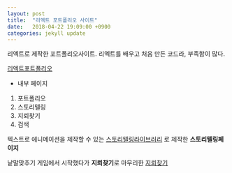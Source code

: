 ```yaml
---
layout: post
title:  "리엑트 포트폴리오 사이트"
date:   2018-04-22 19:09:00 +0900
categories: jekyll update
---
```


리엑트로 제작한 포트폴리오사이트.
리엑트를 배우고 처음 만든 코드라, 부족함이 많다.  

[리엑트포트폴리오](uiwwnw.github.io/portfolio)

- 내부 페이지
 1. 포트폴리오
 1. 스토리텔링
 1. 지뢰찾기
 1. 검색

 텍스트로 에니메이션을 제작할 수 있는 [스토리텔링라이브러리](https://github.com/uiwwnw/s_animation) 로 제작한 **스토리텔링페이지**
 
 낱말맞추기 게임에서 시작했다가 **지뢰찾기**로 마무리한 [지뢰찾기](https://github.com/uiwwnw/v_findamine)
 
 